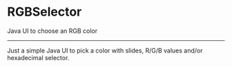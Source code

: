 # RGBSelector
Java UI to choose an RGB color

---

Just a simple Java UI to pick a color with slides, R/G/B values and/or hexadecimal selector.
